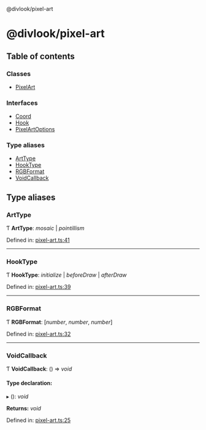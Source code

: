 @divlook/pixel-art

# @divlook/pixel-art

## Table of contents

### Classes

- [PixelArt](classes/pixelart.md)

### Interfaces

- [Coord](interfaces/coord.md)
- [Hook](interfaces/hook.md)
- [PixelArtOptions](interfaces/pixelartoptions.md)

### Type aliases

- [ArtType](README.md#arttype)
- [HookType](README.md#hooktype)
- [RGBFormat](README.md#rgbformat)
- [VoidCallback](README.md#voidcallback)

## Type aliases

### ArtType

Ƭ **ArtType**: *mosaic* \| *pointillism*

Defined in: [pixel-art.ts:41](https://github.com/divlook/pixel-art/blob/3e0c209/libs/pixel-art.ts#L41)

___

### HookType

Ƭ **HookType**: *initialize* \| *beforeDraw* \| *afterDraw*

Defined in: [pixel-art.ts:39](https://github.com/divlook/pixel-art/blob/3e0c209/libs/pixel-art.ts#L39)

___

### RGBFormat

Ƭ **RGBFormat**: [*number*, *number*, *number*]

Defined in: [pixel-art.ts:32](https://github.com/divlook/pixel-art/blob/3e0c209/libs/pixel-art.ts#L32)

___

### VoidCallback

Ƭ **VoidCallback**: () => *void*

#### Type declaration:

▸ (): *void*

**Returns:** *void*

Defined in: [pixel-art.ts:25](https://github.com/divlook/pixel-art/blob/3e0c209/libs/pixel-art.ts#L25)

